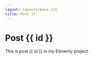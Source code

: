 ```yaml
---
layout: layouts/base.njk
title: Post 17
---
```


# Post {{ id }}

This is post {{ id }} in my Eleventy project.
